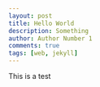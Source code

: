 ```yaml
---
layout: post
title: Hello World
description: Something
author: Author Number 1
comments: true
tags: [web, jekyll]
---
```


This is a test